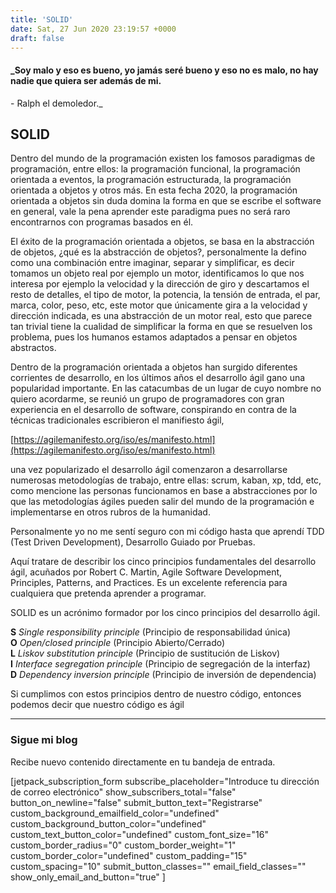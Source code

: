 ```yaml
---
title: 'SOLID'
date: Sat, 27 Jun 2020 23:19:57 +0000
draft: false
---
```


#### _Soy malo y eso es bueno, yo jamás seré bueno y eso no es malo, no hay nadie que quiera ser además de mi.  
\- Ralph el demoledor._

SOLID
-----

Dentro del mundo de la programación existen los famosos paradigmas de programación, entre ellos: la programación funcional, la programación orientada a eventos, la programación estructurada, la programación orientada a objetos y otros más. En esta fecha 2020, la programación orientada a objetos sin duda domina la forma en que se escribe el software en general, vale la pena aprender este paradigma pues no será raro encontrarnos con programas basados en él.

El éxito de la programación orientada a objetos, se basa en la abstracción de objetos, ¿qué es la abstracción de objetos?, personalmente la defino como una combinación entre imaginar, separar y simplificar, es decir tomamos un objeto real por ejemplo un motor, identificamos lo que nos interesa por ejemplo la velocidad y la dirección de giro y descartamos el resto de detalles, el tipo de motor, la potencia, la tensión de entrada, el par, marca, color, peso, etc, este motor que únicamente gira a la velocidad y dirección indicada, es una abstracción de un motor real, esto que parece tan trivial tiene la cualidad de simplificar la forma en que se resuelven los problema, pues los humanos estamos adaptados a pensar en objetos abstractos.

Dentro de la programación orientada a objetos han surgido diferentes corrientes de desarrollo, en los últimos años el desarrollo ágil gano una popularidad importante. En las catacumbas de un lugar de cuyo nombre no quiero acordarme, se reunió un grupo de programadores con gran experiencia en el desarrollo de software, conspirando en contra de la técnicas tradicionales escribieron el manifiesto ágil,

[https://agilemanifesto.org/iso/es/manifesto.html](https://agilemanifesto.org/iso/es/manifesto.html)

una vez popularizado el desarrollo ágil comenzaron a desarrollarse numerosas metodologías de trabajo, entre ellas: scrum, kaban, xp, tdd, etc, como mencione las personas funcionamos en base a abstracciones por lo que las metodologías ágiles pueden salir del mundo de la programación e implementarse en otros rubros de la humanidad.

Personalmente yo no me sentí seguro con mi código hasta que aprendí TDD (Test Driven Development), Desarrollo Guiado por Pruebas.

Aquí tratare de describir los cinco principios fundamentales del desarrollo ágil, acuñados por Robert C. Martin, Agile Software Development, Principles, Patterns, and Practices. Es un excelente referencia para cualquiera que pretenda aprender a programar.

SOLID es un acrónimo formador por los cinco principios del desarrollo ágil.

**S** _Single responsibility principle_ (Principio de responsabilidad única)  
**O** _Open/closed principle_ (Principio Abierto/Cerrado)  
**L** _Liskov substitution principle_ (Principio de sustitución de Liskov)  
**I** _Interface segregation principle_ (Principio de segregación de la interfaz)  
**D** _Dependency inversion principle_ (Principio de inversión de dependencia)

Si cumplimos con estos principios dentro de nuestro código, entonces podemos decir que nuestro código es ágil

* * *

### Sigue mi blog

Recibe nuevo contenido directamente en tu bandeja de entrada.

\[jetpack\_subscription\_form subscribe\_placeholder="Introduce tu dirección de correo electrónico" show\_subscribers\_total="false" button\_on\_newline="false" submit\_button\_text="Registrarse" custom\_background\_emailfield\_color="undefined" custom\_background\_button\_color="undefined" custom\_text\_button\_color="undefined" custom\_font\_size="16" custom\_border\_radius="0" custom\_border\_weight="1" custom\_border\_color="undefined" custom\_padding="15" custom\_spacing="10" submit\_button\_classes="" email\_field\_classes="" show\_only\_email\_and\_button="true" \]